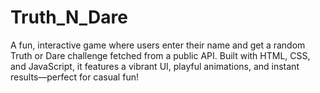 # Truth_N_Dare
A fun, interactive game where users enter their name and get a random Truth or Dare challenge fetched from a public API. Built with HTML, CSS, and JavaScript, it features a vibrant UI, playful animations, and instant results—perfect for casual fun!
